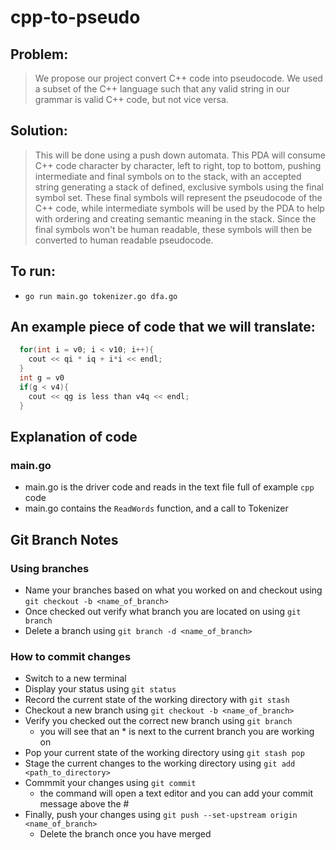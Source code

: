 # cpp-to-pseudo

## Problem:

> We propose our project convert C++ code into pseudocode. We used a subset of the C++ language such that any valid string in our grammar is valid C++ code, but not vice versa.

## Solution:

> This will be done using a push down automata. This PDA will consume C++ code character by character, left to right, top to bottom, pushing intermediate and final symbols on to the stack, with an accepted string generating a stack of defined, exclusive symbols using the final symbol set. These final symbols will represent the pseudocode of the C++ code, while intermediate symbols will be used by the PDA to help with ordering and creating semantic meaning in the stack. Since the final symbols won't be human readable, these symbols will then be converted to human readable pseudocode.

## To run:

- `go run main.go tokenizer.go dfa.go`

## An example piece of code that we will translate:

```cpp
  for(int i = v0; i < v10; i++){
    cout << qi * iq + i*i << endl;
  }
  int g = v0
  if(g < v4){
    cout << qg is less than v4q << endl;
  }
```

## Explanation of code

### main.go

- main.go is the driver code and reads in the text file full of example `cpp` code
- main.go contains the `ReadWords` function, and a call to Tokenizer

## Git Branch Notes

### Using branches

- Name your branches based on what you worked on and checkout using `git checkout -b <name_of_branch>`
- Once checked out verify what branch you are located on using `git branch`
- Delete a branch using `git branch -d <name_of_branch>`

### How to commit changes

- Switch to a new terminal
- Display your status using `git status`
- Record the current state of the working directory with `git stash`
- Checkout a new branch using `git checkout -b <name_of_branch>`
- Verify you checked out the correct new branch using `git branch`
  - you will see that an \* is next to the current branch you are working on
- Pop your current state of the working directory using `git stash pop`
- Stage the current changes to the working directory using `git add <path_to_directory>`
- Commmit your changes using `git commit`
  - the command will open a text editor and you can add your commit message above the #
- Finally, push your changes using `git push --set-upstream origin <name_of_branch>`
  - Delete the branch once you have merged

